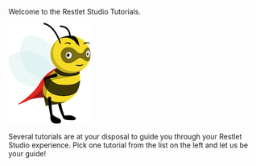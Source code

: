 Welcome to the Restlet Studio Tutorials.

![Sparky](images/sparky_standing.png "Sparky")

Several tutorials are at your disposal to guide you through your Restlet Studio experience.
Pick one tutorial from the list on the left and let us be your guide!
